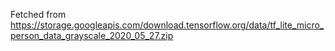 Fetched from https://storage.googleapis.com/download.tensorflow.org/data/tf_lite_micro_person_data_grayscale_2020_05_27.zip
